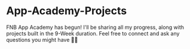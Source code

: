 # App-Academy-Projects
FNB App Academy has begun! I'll be sharing all my progress, along with projects built in the 9-Week duration. Feel free to connect and ask any questions you might have 👍🏾
